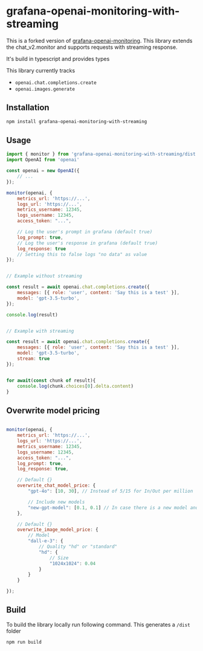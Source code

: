 # grafana-openai-monitoring-with-streaming

This is a forked version of [grafana-openai-monitoring](https://www.npmjs.com/package/grafana-openai-monitoring). This library extends the chat_v2.monitor and supports requests with streaming response.

It's build in typescript and provides types

This library currently tracks 
- `openai.chat.completions.create`
- `openai.images.generate`

## Installation

```bash
npm install grafana-openai-monitoring-with-streaming
```

## Usage

```js
import { monitor } from 'grafana-openai-monitoring-with-streaming/dist'
import OpenAI from 'openai'

const openai = new OpenAI({
    // ...
});

monitor(openai, {
    metrics_url: 'https://...',
    logs_url: 'https://...',
    metrics_username: 12345,
    logs_username: 12345,
    access_token: "...",

    // Log the user's prompt in grafana (default true)
    log_prompt: true,
    // Log the user's response in grafana (default true)
    log_response: true
    // Setting this to false logs "no data" as value 
});


// Example without streaming

const result = await openai.chat.completions.create({
    messages: [{ role: 'user', content: 'Say this is a test' }],
    model: 'gpt-3.5-turbo',
});

console.log(result)


// Example with streaming

const result = await openai.chat.completions.create({
    messages: [{ role: 'user', content: 'Say this is a test' }],
    model: 'gpt-3.5-turbo',
    stream: true
});


for await(const chunk of result){
    console.log(chunk.choices[0].delta.content)
}
```


## Overwrite model pricing

```js

monitor(openai, {
    metrics_url: 'https://...',
    logs_url: 'https://...',
    metrics_username: 12345,
    logs_username: 12345,
    access_token: "...",
    log_prompt: true,
    log_response: true,

    // Default {}
    overwrite_chat_model_price: {
        "gpt-4o": [10, 30], // Instead of 5/15 for In/Out per million

        // Include new models
        "new-gpt-model": [0.1, 0.1] // In case there is a new model and not added yet
    },

    // Default {}
    overwrite_image_model_price: {
        // Model
        "dall-e-3": {
            // Quality "hd" or "standard"
            "hd": {
                // Size
                "1024x1024": 0.04
            }
        }
    }

});

```



## Build
To build the library locally run following command. This generates a `/dist` folder

```bash
npm run build
```
